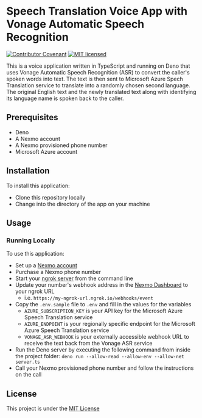 # Speech Translation Voice App with Vonage Automatic Speech Recognition

[![Contributor Covenant](https://img.shields.io/badge/Contributor%20Covenant-v2.0%20adopted-ff69b4.svg)](CODE_OF_CONDUCT.md)
[![MIT licensed](https://img.shields.io/badge/license-MIT-blue.svg)](./LICENSE.txt)

This is a voice application written in TypeScript and running on Deno that uses Vonage Automatic Speech Recognition (ASR) to convert the caller's spoken words into text. The text is then sent to Microsoft Azure Spech Translation service to translate into a randomly chosen second language. The original English text and the newly translated text along with identifying its language name is spoken back to the caller.

## Prerequisites

* Deno
* A Nexmo account
* A Nexmo provisioned phone number
* Microsoft Azure account

## Installation

To install this application:

* Clone this repository locally
* Change into the directory of the app on your machine

## Usage

### Running Locally

To use this application:

* Set up a [Nexmo account](https://dashboard.nexmo.com/sign-up?utm_source=DEV_REL&utm_medium=github&utm_campaign=nexmo-asr-deno-demo)
* Purchase a Nexmo phone number
* Start your [ngrok server](https://ngrok.io) from the command line
* Update your number's webhook address in the [Nexmo Dashboard](https://dashboard.nexmo.com) to your ngrok URL
  * i.e. `https://my-ngrok-url.ngrok.io/webhooks/event`
* Copy the `.env.sample` file to `.env` and fill in the values for the variables
  * `AZURE_SUBSCRIPTION_KEY` is your API key for the Microsoft Azure Speech Translation service
  * `AZURE_ENDPOINT` is your regionally specific endpoint for the Microsoft Azure Speech Translation service
  * `VONAGE_ASR_WEBHOOK` is your externally accessible webhook URL to receive the text back from the Vonage ASR service
* Run the Deno server by executing the following command from inside the project folder: `deno run --allow-read --allow-env --allow-net server.ts`
* Call your Nexmo provisioned phone number and follow the instructions on the call

## License

This project is under the [MIT License](LICENSE)

